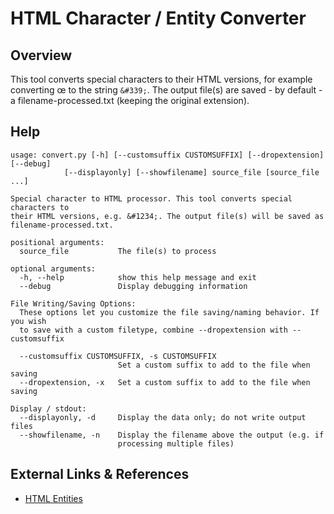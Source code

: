 # HTML Character / Entity Converter

## Overview

This tool converts special characters to their HTML versions, for example converting &#339; to the string `&#339;`. The output file(s) are saved - by default - a filename-processed.txt (keeping the original extension).

## Help

```text
usage: convert.py [-h] [--customsuffix CUSTOMSUFFIX] [--dropextension] [--debug]
            [--displayonly] [--showfilename] source_file [source_file ...]

Special character to HTML processor. This tool converts special characters to
their HTML versions, e.g. &#1234;. The output file(s) will be saved as
filename-processed.txt.

positional arguments:
  source_file           The file(s) to process

optional arguments:
  -h, --help            show this help message and exit
  --debug               Display debugging information

File Writing/Saving Options:
  These options let you customize the file saving/naming behavior. If you wish
  to save with a custom filetype, combine --dropextension with --customsuffix

  --customsuffix CUSTOMSUFFIX, -s CUSTOMSUFFIX
                        Set a custom suffix to add to the file when saving
  --dropextension, -x   Set a custom suffix to add to the file when saving

Display / stdout:
  --displayonly, -d     Display the data only; do not write output files
  --showfilename, -n    Display the filename above the output (e.g. if
                        processing multiple files)
```

## External Links & References

- [HTML Entities](https://www.w3.org/TR/html4/sgml/entities.html)

